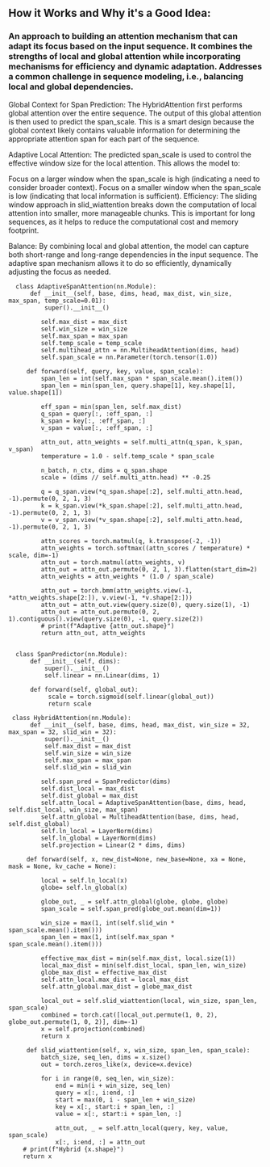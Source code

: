 ## How it Works and Why it's a Good Idea:

### An approach to building an attention mechanism that can adapt its focus based on the input sequence. It combines the strengths of local and global attention while incorporating mechanisms for efficiency and dynamic adaptation. Addresses a common challenge in sequence modeling, i.e., balancing local and global dependencies. 

Global Context for Span Prediction: The HybridAttention first performs global attention over the entire sequence. The output of this global attention is then used to predict the span_scale. This is a smart design because the global context likely contains valuable information for determining the appropriate attention span for each part of the sequence.

Adaptive Local Attention: The predicted span_scale is used to control the effective window size for the local attention. This allows the model to:

Focus on a larger window when the span_scale is high (indicating a need to consider broader context).
Focus on a smaller window when the span_scale is low (indicating that local information is sufficient).
Efficiency: The sliding window approach in slid_wiattention breaks down the computation of local attention into smaller, more manageable chunks. This is important for long sequences, as it helps to reduce the computational cost and memory footprint.

Balance: By combining local and global attention, the model can capture both short-range and long-range dependencies in the input sequence. The adaptive span mechanism allows it to do so efficiently, dynamically adjusting the focus as needed.



     
      
      
      class AdaptiveSpanAttention(nn.Module):
          def __init__(self, base, dims, head, max_dist, win_size, max_span, temp_scale=0.01):
              super().__init__()

             self.max_dist = max_dist
             self.win_size = win_size
             self.max_span = max_span
             self.temp_scale = temp_scale
             self.multihead_attn = nn.MultiheadAttention(dims, head)
             self.span_scale = nn.Parameter(torch.tensor(1.0))
          
         def forward(self, query, key, value, span_scale):
             span_len = int(self.max_span * span_scale.mean().item())
             span_len = min(span_len, query.shape[1], key.shape[1], value.shape[1])
     
             eff_span = min(span_len, self.max_dist)
             q_span = query[:, :eff_span, :]
             k_span = key[:, :eff_span, :]
             v_span = value[:, :eff_span, :]
     
             attn_out, attn_weights = self.multi_attn(q_span, k_span, v_span)
             temperature = 1.0 - self.temp_scale * span_scale  
     
             n_batch, n_ctx, dims = q_span.shape
             scale = (dims // self.multi_attn.head) ** -0.25
     
             q = q_span.view(*q_span.shape[:2], self.multi_attn.head, -1).permute(0, 2, 1, 3)
             k = k_span.view(*k_span.shape[:2], self.multi_attn.head, -1).permute(0, 2, 1, 3)
             v = v_span.view(*v_span.shape[:2], self.multi_attn.head, -1).permute(0, 2, 1, 3)
     
             attn_scores = torch.matmul(q, k.transpose(-2, -1))
             attn_weights = torch.softmax((attn_scores / temperature) * scale, dim=-1)
             attn_out = torch.matmul(attn_weights, v)
             attn_out = attn_out.permute(0, 2, 1, 3).flatten(start_dim=2)
             attn_weights = attn_weights * (1.0 / span_scale)     
            
             attn_out = torch.bmm(attn_weights.view(-1, *attn_weights.shape[2:]), v.view(-1, *v.shape[2:]))
             attn_out = attn_out.view(query.size(0), query.size(1), -1)
             attn_out = attn_out.permute(0, 2, 1).contiguous().view(query.size(0), -1, query.size(2))    
             # print(f"Adaptive {attn_out.shape}")
             return attn_out, attn_weights
     

      class SpanPredictor(nn.Module):
          def __init__(self, dims):
              super().__init__()
              self.linear = nn.Linear(dims, 1)
   
          def forward(self, global_out):
               scale = torch.sigmoid(self.linear(global_out))
               return scale
                 
     class HybridAttention(nn.Module):
          def __init__(self, base, dims, head, max_dist, win_size = 32, max_span = 32, slid_win = 32):
              super().__init__()
              self.max_dist = max_dist
              self.win_size = win_size
              self.max_span = max_span
              self.slid_win = slid_win

             self.span_pred = SpanPredictor(dims)
             self.dist_local = max_dist  
             self.dist_global = max_dist
             self.attn_local = AdaptiveSpanAttention(base, dims, head, self.dist_local, win_size, max_span)
             self.attn_global = MultiheadAttention(base, dims, head, self.dist_global)
             self.ln_local = LayerNorm(dims)
             self.ln_global = LayerNorm(dims)
             self.projection = Linear(2 * dims, dims)
          
         def forward(self, x, new_dist=None, new_base=None, xa = None, mask = None, kv_cache = None):
      
             local = self.ln_local(x)
             globe= self.ln_global(x)
     
             globe_out, _ = self.attn_global(globe, globe, globe)
             span_scale = self.span_pred(globe_out.mean(dim=1)) 
     
             win_size = max(1, int(self.slid_win * span_scale.mean().item()))
             span_len = max(1, int(self.max_span * span_scale.mean().item()))
     
             effective_max_dist = min(self.max_dist, local.size(1))
             local_max_dist = min(self.dist_local, span_len, win_size)
             globe_max_dist = effective_max_dist
             self.attn_local.max_dist = local_max_dist
             self.attn_global.max_dist = globe_max_dist
     
             local_out = self.slid_wiattention(local, win_size, span_len, span_scale)
             combined = torch.cat([local_out.permute(1, 0, 2), globe_out.permute(1, 0, 2)], dim=-1)
             x = self.projection(combined)
             return x
         
         def slid_wiattention(self, x, win_size, span_len, span_scale):
             batch_size, seq_len, dims = x.size()
             out = torch.zeros_like(x, device=x.device)
     
             for i in range(0, seq_len, win_size):
                 end = min(i + win_size, seq_len)
                 query = x[:, i:end, :]
                 start = max(0, i - span_len + win_size)
                 key = x[:, start:i + span_len, :]
                 value = x[:, start:i + span_len, :]
      
                 attn_out, _ = self.attn_local(query, key, value, span_scale)
                 x[:, i:end, :] = attn_out
        # print(f"Hybrid {x.shape}")
        return x

